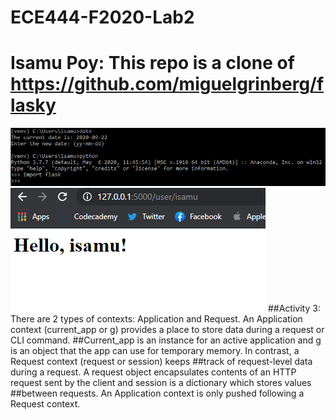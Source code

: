 # ECE444-F2020-Lab2
# Isamu Poy: This repo is a clone of https://github.com/miguelgrinberg/flasky
![stamp](https://github.com/isamumu/ECE444-F2020-Lab2/blob/master/time%20stamp.PNG)
![dynamic](https://github.com/isamumu/ECE444-F2020-Lab2/blob/master/dynamic%20input.PNG)
##Activity 3: There are 2 types of contexts: Application and Request. An Application context (current_app or  g) provides a place to store data during a request or CLI command. ##Current_app is an instance for an active application and g is an object that the app can use for temporary memory. In contrast, a Request context (request or session) keeps ##track of request-level data during a request. A request object encapsulates contents of an HTTP request sent by the client and session is a dictionary which stores values ##between requests. An Application context is only pushed following a Request context.
